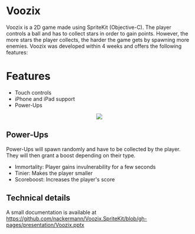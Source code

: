Voozix
======
Voozix is a 2D game made using SpriteKit (Objective-C). The player controls a ball and has to collect stars in order to gain points. However, the more stars the player collects, the harder the game gets by spawning more enemies. Voozix was developed within 4 weeks and offers the following features:

# Features
- Touch controls
- iPhone and iPad support
- Power-Ups

<p align="center">
  <img src="https://github.com/nackermann/Voozix.SpriteKit/blob/voozix_spritekit/Voozix/Resources/preview.png?raw=true">
</p>

## Power-Ups
Power-Ups will spawn randomly and have to be collected by the player. They will then grant a boost depending on their type.
- Immortality: Player gains invulnerability for a few seconds
- Tinier: Makes the player smaller
- Scoreboost: Increases the player's score

## Technical details
A small documentation is available at https://github.com/nackermann/Voozix.SpriteKit/blob/gh-pages/presentation/Voozix.pptx
